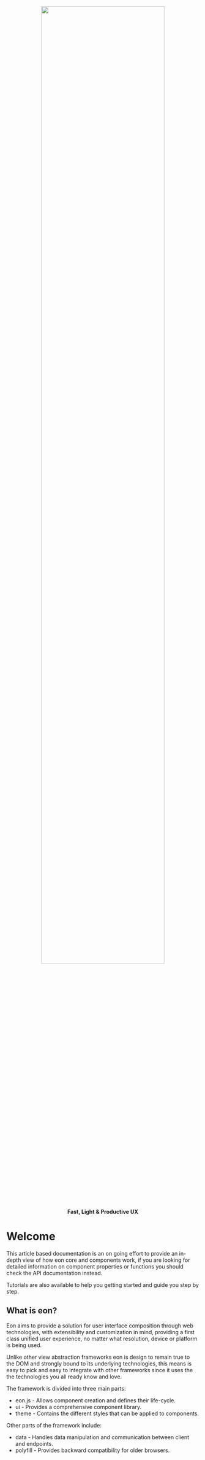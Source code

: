 <p style="margin-top: 80px" align="center"><img style="max-width: 600px; width: 80%" src="https://vimlet.com/vimlet/VimletComet/master/logo.png"></img>
</p><p align="center"><strong>Fast, Light & Productive UX</strong></p>

# Welcome

This article based documentation is an on going effort to provide an in-depth view of how eon core and components work, if you are looking for detailed information on component properties or functions you should check the API documentation instead.

Tutorials are also available to help you getting started and guide you step by step.

## What is eon?

Eon aims to provide a solution for user interface composition through web technologies, with extensibility and customization in mind, providing a first class unified user experience, no matter what resolution, device or platform is being used. 

Unlike other view abstraction frameworks eon is design to remain true to the DOM and strongly bound to its underlying technologies, this means is easy to pick and easy to integrate with other frameworks since it uses the the technologies you all ready know and love. 

The framework is divided into three main parts:

- eon.js - Allows component creation and defines their life-cycle.
- ui - Provides a comprehensive component library.
- theme - Contains the different styles that can be applied to components.

Other parts of the framework include:

- data - Handles data manipulation and communication between client and endpoints.
- polyfill - Provides backward compatibility for older browsers.

